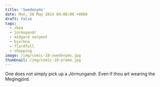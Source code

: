 ```yaml
---
title: 'Swedenyms'
date: Mon, 26 May 2014 04:00:00 +0000
draft: false
tags: 
  - ikea
  - jormugandr
  - midgard serpent
  - bjorkna
  - flardfull
  - shopping
image: /img/comic-10-swedenyms.jpg
thumbnail: /img/comic-10-promo.jpg
---
```


One does not simply pick up a Jörmungandr. Even if thou art wearing the Megingjörd.